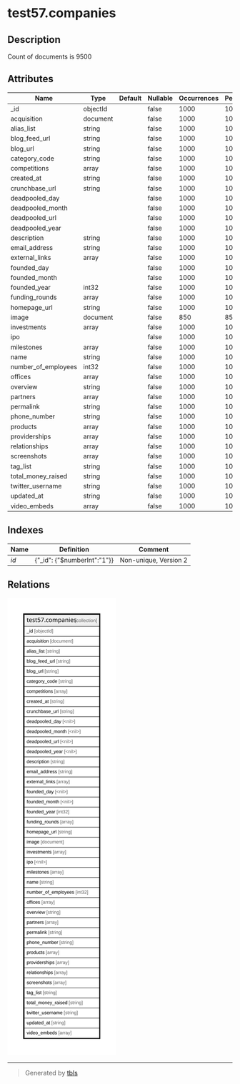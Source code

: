 # test57.companies

## Description

Count of documents is 9500

## Attributes

| Name | Type | Default | Nullable | Occurrences | Percents | Children | Parents | Comment |
| ---- | ---- | ------- | -------- | ----------- | -------- | -------- | ------- | ------- |
| _id | objectId |  | false | 1000 | 100.0 |  |  |  |
| acquisition | document |  | false | 1000 | 100.0 |  |  |  |
| alias_list | string |  | false | 1000 | 100.0 |  |  |  |
| blog_feed_url | string |  | false | 1000 | 100.0 |  |  |  |
| blog_url | string |  | false | 1000 | 100.0 |  |  |  |
| category_code | string |  | false | 1000 | 100.0 |  |  |  |
| competitions | array |  | false | 1000 | 100.0 |  |  |  |
| created_at | string |  | false | 1000 | 100.0 |  |  |  |
| crunchbase_url | string |  | false | 1000 | 100.0 |  |  |  |
| deadpooled_day | <nil> |  | false | 1000 | 100.0 |  |  |  |
| deadpooled_month | <nil> |  | false | 1000 | 100.0 |  |  |  |
| deadpooled_url | <nil> |  | false | 1000 | 100.0 |  |  |  |
| deadpooled_year | <nil> |  | false | 1000 | 100.0 |  |  |  |
| description | string |  | false | 1000 | 100.0 |  |  |  |
| email_address | string |  | false | 1000 | 100.0 |  |  |  |
| external_links | array |  | false | 1000 | 100.0 |  |  |  |
| founded_day | <nil> |  | false | 1000 | 100.0 |  |  |  |
| founded_month | <nil> |  | false | 1000 | 100.0 |  |  |  |
| founded_year | int32 |  | false | 1000 | 100.0 |  |  |  |
| funding_rounds | array |  | false | 1000 | 100.0 |  |  |  |
| homepage_url | string |  | false | 1000 | 100.0 |  |  |  |
| image | document |  | false | 850 | 85.0 |  |  |  |
| investments | array |  | false | 1000 | 100.0 |  |  |  |
| ipo | <nil> |  | false | 1000 | 100.0 |  |  |  |
| milestones | array |  | false | 1000 | 100.0 |  |  |  |
| name | string |  | false | 1000 | 100.0 |  |  |  |
| number_of_employees | int32 |  | false | 1000 | 100.0 |  |  |  |
| offices | array |  | false | 1000 | 100.0 |  |  |  |
| overview | string |  | false | 1000 | 100.0 |  |  |  |
| partners | array |  | false | 1000 | 100.0 |  |  |  |
| permalink | string |  | false | 1000 | 100.0 |  |  |  |
| phone_number | string |  | false | 1000 | 100.0 |  |  |  |
| products | array |  | false | 1000 | 100.0 |  |  |  |
| providerships | array |  | false | 1000 | 100.0 |  |  |  |
| relationships | array |  | false | 1000 | 100.0 |  |  |  |
| screenshots | array |  | false | 1000 | 100.0 |  |  |  |
| tag_list | string |  | false | 1000 | 100.0 |  |  |  |
| total_money_raised | string |  | false | 1000 | 100.0 |  |  |  |
| twitter_username | string |  | false | 1000 | 100.0 |  |  |  |
| updated_at | string |  | false | 1000 | 100.0 |  |  |  |
| video_embeds | array |  | false | 1000 | 100.0 |  |  |  |

## Indexes

| Name | Definition | Comment |
| ---- | ---------- | ------- |
| _id_ | {"_id": {"$numberInt":"1"}} | Non-unique, Version 2 |

## Relations

![er](test57.companies.svg)

---

> Generated by [tbls](https://github.com/k1LoW/tbls)
